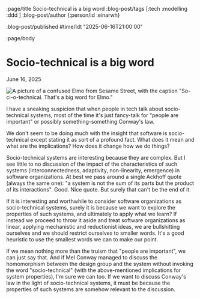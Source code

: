:page/title Socio-technical is a big word
:blog-post/tags [:tech :modelling :ddd ]
:blog-post/author {:person/id :einarwh}

:blog-post/published #time/ldt "2025-06-16T21:00:00"

:page/body

# Socio-technical is a big word

<p class="blog-post-date">June 16, 2025</p>

![A picture of a confused Elmo from Sesame Street, with the caption "So-ci-o-technical. That's a big word for Elmo."](/images/so-ci-o-technical-w500.jpg)

I have a sneaking suspicion that when people in tech talk about socio-technical systems, most of the time it's just fancy-talk for "people are important" or possibly something-something Conway's law.

We don't seem to be doing much with the insight that software is socio-technical except stating it as sort of a profound fact. What does it mean and what are the implications? How does it change how we do things?

Socio-technical systems are interesting because they are complex. But I see little to no discussion of the impact of the characteristics of such systems (interconnectedness, adaptivity, non-linearity, emergence) in software organizations. At best we pass around a single Ackhoff quote (always the same one): "a system is not the sum of its parts but the product of its interactions". Good. Nice quote. But surely that can't be the end of it.

If it is interesting and worthwhile to consider software organizations as socio-technical systems, surely it is because we want to explore the properties of such systems, and ultimately to apply what we learn? If instead we proceed to throw it aside and treat software organizations as linear, applying mechanistic and reductionist ideas, we are bullshitting ourselves and we should restrict ourselves to smaller words. It's a good heuristic to use the smallest words we can to make our point.

If we mean nothing more than the truism that "people are important", we can just say that. And if Mel Conway managed to discuss the homomorphism between the design group and the system without invoking the word "socio-technical" (with the above-mentioned implications for system properties), I'm sure we can too. If we want to discuss Conway's law in the light of socio-technical systems, it must be because the properties of such systems are somehow relevant to the discussion.
